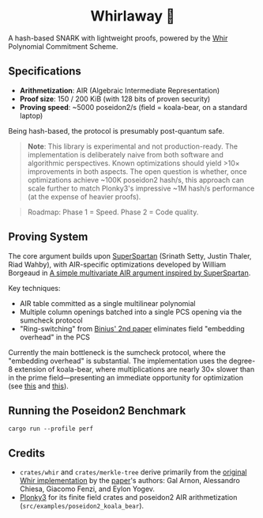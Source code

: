 <h1 align="center">Whirlaway 🐎</h1>

A hash-based SNARK with lightweight proofs, powered by the [Whir](https://eprint.iacr.org/2024/1586) Polynomial Commitment Scheme.

## Specifications

- **Arithmetization**: AIR (Algebraic Intermediate Representation)
- **Proof size**: 150 / 200 KiB (with 128 bits of proven security)
- **Proving speed**: ~5000 poseidon2/s (field = koala-bear, on a standard laptop)

Being hash-based, the protocol is presumably post-quantum safe.

> **Note**: This library is experimental and not production-ready. The implementation is deliberately naive from both software and algorithmic perspectives. Known optimizations should yield >10× improvements in both aspects.
The open question is whether, once optimizations achieve ~100K poseidon2 hash/s, this approach can scale further to match Plonky3's impressive ~1M hash/s performance (at the expense of heavier proofs).

> Roadmap: Phase 1 = Speed. Phase 2 = Code quality.

## Proving System

The core argument builds upon [SuperSpartan](https://eprint.iacr.org/2023/552.pdf) (Srinath Setty, Justin Thaler, Riad Wahby), with AIR-specific optimizations developed by William Borgeaud in [A simple multivariate AIR argument inspired by SuperSpartan](https://solvable.group/posts/super-air/#fnref:1).

Key techniques:
- AIR table committed as a single multilinear polynomial
- Multiple column openings batched into a single PCS opening via the sumcheck protocol
- "Ring-switching" from [Binius' 2nd paper](https://eprint.iacr.org/2024/504.pdf) eliminates field "embedding overhead" in the PCS

Currently the main bottleneck is the sumcheck protocol, where the "embedding overhead" is substantial. The implementation uses the degree-8 extension of koala-bear, where multiplications are nearly 30× slower than in the prime field—presenting an immediate opportunity for optimization (see [this](https://eprint.iacr.org/2024/1046.pdf) and [this](https://eprint.iacr.org/2024/108.pdf)).

## Running the Poseidon2 Benchmark

```
cargo run --profile perf
```

## Credits

- `crates/whir` and `crates/merkle-tree` derive primarily from the [original Whir implementation](https://github.com/WizardOfMenlo/whir) by the [paper](https://eprint.iacr.org/2024/1586)'s authors: Gal Arnon, Alessandro Chiesa, Giacomo Fenzi, and Eylon Yogev.
- [Plonky3](https://github.com/Plonky3/Plonky3) for its finite field crates and poseidon2 AIR arithmetization (`src/examples/poseidon2_koala_bear`).